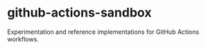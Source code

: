 # github-actions-sandbox

Experimentation and reference implementations for GitHub Actions workflows.
